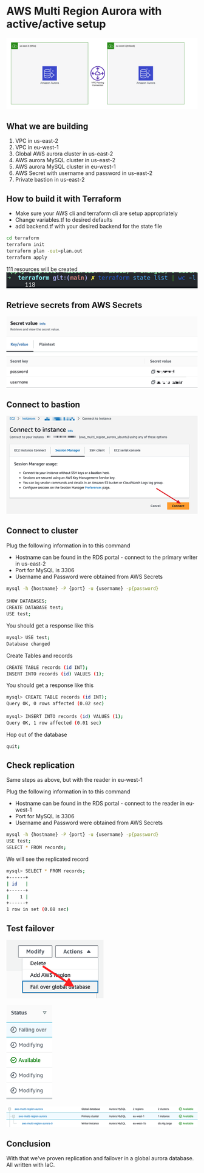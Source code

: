 # AWS Multi Region Aurora with active/active setup

![diagram.png](images%2Fdiagram.png)

## What we are building
1. VPC in us-east-2
2. VPC in eu-west-1
3. Global AWS aurora cluster in us-east-2
4. AWS aurora MySQL cluster in us-east-2
5. AWS aurora MySQL cluster in eu-west-1
6. AWS Secret with username and password in us-east-2
7. Private bastion in us-east-2

## How to build it with Terraform
* Make sure your AWS cli and terraform cli are setup appropriately
* Change variables.tf to desired defaults
* add backend.tf with your desired backend for the state file
```bash
cd terraform
terraform init
terraform plan -out=plan.out
terraform apply
```
111 resources will be created
![resources.png](images%2Fresources.png)

## Retrieve secrets from AWS Secrets
![secrets.jpg](images%2Fsecrets.jpg)

## Connect to bastion
![bastion.jpg](images%2Fbastion.jpg)

## Connect to cluster
Plug the following information in to this command
* Hostname can be found in the RDS portal - connect to the primary writer in us-east-2
* Port for MySQL is 3306
* Username and Password were obtained from AWS Secrets
```bash
mysql -h {hostname} -P {port} -u {username} -p{password}

SHOW DATABASES;
CREATE DATABASE test;
USE test;
```
You should get a response like this
```bash
mysql> USE test;
Database changed
```
Create Tables and records
```bash
CREATE TABLE records (id INT);
INSERT INTO records (id) VALUES (1);
```
You should get a response like this
```bash
mysql> CREATE TABLE records (id INT);
Query OK, 0 rows affected (0.02 sec)

mysql> INSERT INTO records (id) VALUES (1);
Query OK, 1 row affected (0.01 sec)
```
Hop out of the database
```bash
quit;
```

## Check replication
Same steps as above, but with the reader in eu-west-1 

Plug the following information in to this command
* Hostname can be found in the RDS portal - connect to the reader in eu-west-1
* Port for MySQL is 3306
* Username and Password were obtained from AWS Secrets
```bash
mysql -h {hostname} -P {port} -u {username} -p{password}
USE test;
SELECT * FROM records;
```
We will see the replicated record
```bash
mysql> SELECT * FROM records;
+------+
| id   |
+------+
|    1 |
+------+
1 row in set (0.08 sec)
```

## Test failover
![failover.png](images%2Ffailover.png)

![failover_in_progress.png](images%2Ffailover_in_progress.png)

![failover_success.png](images%2Ffailover_success.png)

## Conclusion
With that we've proven replication and failover in a global aurora database. All written with IaC.